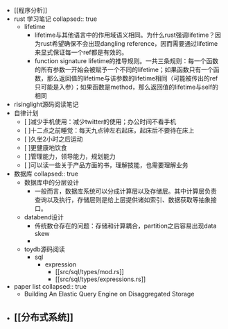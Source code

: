 - [[程序分析]]
- rust 学习笔记
  collapsed:: true
	- lifetime
		- lifetime与其他语言中的作用域语义相同。为什么rust强调lifetime？因为rust希望确保不会出现dangling reference，因而需要通过lifetime来显式保证每一个ref都是有效的。
		- function signature lifetime的推导规则。一共三条规则：每一个函数的所有参数一开始会被赋予一个不同的lifetime；如果函数只有一个函数，那么返回值的lifetime与该参数的lifetime相同（可能被传出的ref只可能是入参）；如果函数是method，那么返回值的lifetime与self的相同
- risinglight源码阅读笔记
- 自律计划
	- [ ]减少手机使用：减少twitter的使用；办公时间不看手机
	- [ ]十二点之前睡觉：每天九点钟左右起床，起床后不要待在床上
	- [ ]久坐2小时之后运动
	- [ ]更健康地饮食
	- [ ]管理能力，领导能力，规划能力
	- [ ]可以读一些关于产品方面的书，理解技能，也需要理解业务
- 数据库
  collapsed:: true
	- 数据库中的分层设计
		- 一般而言，数据库系统可以分成计算层以及存储层。其中计算层负责查询以及执行，存储层则是给上层提供诸如索引、数据获取等抽象接口。
	- databend设计
		- 传统数仓存在的问题：存储和计算耦合，partition之后容易出现data skew[](https://bohutang.me/2021/08/08/datafuse-cloud-warehouse-arch/)
		-
	- toydb源码阅读
		- sql
			- expression
				- [[src/sql/types/mod.rs]]
				- [[src/sql/types/expressions.rs]]
- paper list
  collapsed:: true
	- Building An Elastic Query Engine on Disaggregated Storage
- [[分布式系统]]
	-